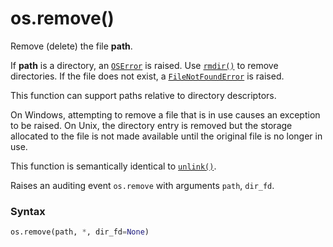 # os.remove()

Remove (delete) the file **path**.

If **path** is a directory, an [`OSError`](/exceptions/OSError.md) is raised. Use [`rmdir()`](/modules/os/rmdir.md) to remove directories. If the file does not exist, a [`FileNotFoundError`](/exceptions/FileNotFoundError.md) is raised.

This function can support paths relative to directory descriptors.

On Windows, attempting to remove a file that is in use causes an exception to be raised. On Unix, the directory entry is removed but the storage allocated to the file is not made available until the original file is no longer in use.

This function is semantically identical to [`unlink()`](/modules/os/unlink.md).

Raises an auditing event `os.remove` with arguments `path`, `dir_fd`.

### Syntax

```python
os.remove(path, *, dir_fd=None)
```